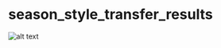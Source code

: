 # season_style_transfer_results
![alt text]([http://example.com/image.png](https://github.com/hughwcq/season_style_transfer_results/blob/main/24855790979_e5ecb077ff_o.png))
